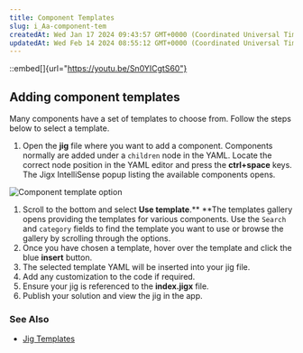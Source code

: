 ```yaml
---
title: Component Templates
slug: i_Aa-component-tem
createdAt: Wed Jan 17 2024 09:43:57 GMT+0000 (Coordinated Universal Time)
updatedAt: Wed Feb 14 2024 08:55:12 GMT+0000 (Coordinated Universal Time)
---
```


::embed[]{url="https://youtu.be/Sn0YICgtS60"}

## Adding component templates

Many components have a set of templates to choose from. Follow the steps below to select a template.

1. Open the **jig** file where you want to add a component. Components normally are added under a `children` node in the YAML. Locate the correct node position in the YAML editor and press the **ctrl+space** keys. The Jigx IntelliSense popup listing the available components opens.

![Component template option](https://archbee-image-uploads.s3.amazonaws.com/x7vdIDH6-ScTprfmi2XXX/O237mbgFczj2DGgMk7tRF_templatescompcode.png "Component template option")

1. Scroll to the bottom and select **Use template**.\*\* \*\*The templates gallery opens providing the templates for various components. Use the `Search` and `category` fields to find the template you want to use or browse the gallery by scrolling through the options.
2. Once you have chosen a template, hover over the template and click the blue **insert** button.
3. The selected template YAML will be inserted into your jig file.
4. Add any customization to the code if required.
5. Ensure your jig is referenced to the **index.jigx** file.
6. Publish your solution and view the jig in the app.

### See Also

- [Jig Templates](<./../Jigs _screens_/Jig Templates.md>)
